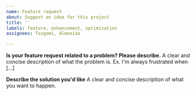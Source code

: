 ```yaml
---
name: Feature request
about: Suggest an idea for this project
title: ''
labels: feature, enhancement, optimization
assignees: Tsugami, Almeeida

---
```


**Is your feature request related to a problem? Please describe.**
A clear and concise description of what the problem is. Ex. I'm always frustrated when [...]

**Describe the solution you'd like**
A clear and concise description of what you want to happen.
